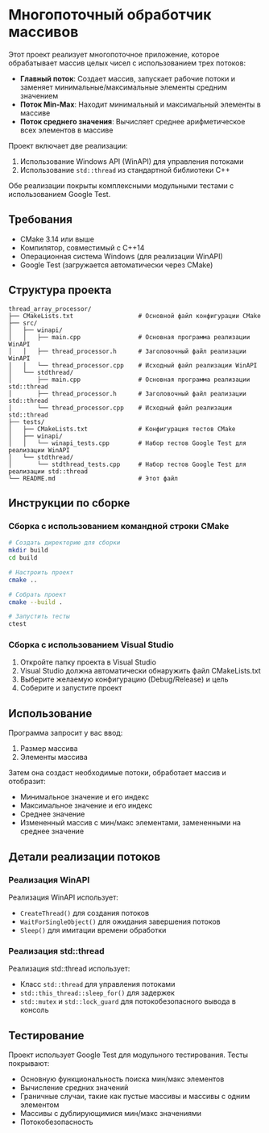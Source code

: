 # Многопоточный обработчик массивов

Этот проект реализует многопоточное приложение, которое обрабатывает массив целых чисел с использованием трех потоков:

- **Главный поток**: Создает массив, запускает рабочие потоки и заменяет минимальные/максимальные элементы средним значением
- **Поток Min-Max**: Находит минимальный и максимальный элементы в массиве
- **Поток среднего значения**: Вычисляет среднее арифметическое всех элементов в массиве

Проект включает две реализации:
1. Использование Windows API (WinAPI) для управления потоками
2. Использование `std::thread` из стандартной библиотеки C++

Обе реализации покрыты комплексными модульными тестами с использованием Google Test.

## Требования

- CMake 3.14 или выше
- Компилятор, совместимый с C++14
- Операционная система Windows (для реализации WinAPI)
- Google Test (загружается автоматически через CMake)

## Структура проекта

```
thread_array_processor/
├── CMakeLists.txt                  # Основной файл конфигурации CMake
├── src/
│   ├── winapi/
│   │   ├── main.cpp                # Основная программа реализации WinAPI
│   │   ├── thread_processor.h      # Заголовочный файл реализации WinAPI
│   │   └── thread_processor.cpp    # Исходный файл реализации WinAPI
│   └── stdthread/
│       ├── main.cpp                # Основная программа реализации std::thread
│       ├── thread_processor.h      # Заголовочный файл реализации std::thread
│       └── thread_processor.cpp    # Исходный файл реализации std::thread
├── tests/
│   ├── CMakeLists.txt              # Конфигурация тестов CMake
│   ├── winapi/
│   │   └── winapi_tests.cpp        # Набор тестов Google Test для реализации WinAPI
│   └── stdthread/
│       └── stdthread_tests.cpp     # Набор тестов Google Test для реализации std::thread
└── README.md                       # Этот файл
```

## Инструкции по сборке

### Сборка с использованием командной строки CMake

```bash
# Создать директорию для сборки
mkdir build
cd build

# Настроить проект
cmake ..

# Собрать проект
cmake --build .

# Запустить тесты
ctest
```

### Сборка с использованием Visual Studio

1. Откройте папку проекта в Visual Studio
2. Visual Studio должна автоматически обнаружить файл CMakeLists.txt
3. Выберите желаемую конфигурацию (Debug/Release) и цель
4. Соберите и запустите проект

## Использование

Программа запросит у вас ввод:
1. Размер массива
2. Элементы массива

Затем она создаст необходимые потоки, обработает массив и отобразит:
- Минимальное значение и его индекс
- Максимальное значение и его индекс
- Среднее значение
- Измененный массив с мин/макс элементами, замененными на среднее значение

## Детали реализации потоков

### Реализация WinAPI

Реализация WinAPI использует:
- `CreateThread()` для создания потоков
- `WaitForSingleObject()` для ожидания завершения потоков
- `Sleep()` для имитации времени обработки

### Реализация std::thread

Реализация std::thread использует:
- Класс `std::thread` для управления потоками
- `std::this_thread::sleep_for()` для задержек
- `std::mutex` и `std::lock_guard` для потокобезопасного вывода в консоль

## Тестирование

Проект использует Google Test для модульного тестирования. Тесты покрывают:
- Основную функциональность поиска мин/макс элементов
- Вычисление средних значений
- Граничные случаи, такие как пустые массивы и массивы с одним элементом
- Массивы с дублирующимися мин/макс значениями
- Потокобезопасность
